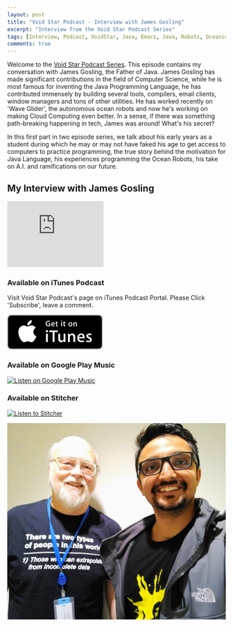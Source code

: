 ```yaml
---
layout: post
title: "Void Star Podcast - Interview with James Gosling"
excerpt: "Interview from the Void Star Podcast Series"
tags: [Interview, Podcast, VoidStar, Java, Emacs, Java, Robots, Oceanic Robots, Robotics, Software, Design Patterns, Plugins, Compass, IMU, Sensors, Magnetometer]
comments: true
---
```

Welcome to the [Void Star Podcast Series](http://www.mycpu.org/about-interviews). This episode contains my conversation with James Gosling, the Father of Java. James Gosling has made significant contributions in the field of Computer Science, while he is most famous for inventing the Java Programming Language, he has contributed immensely by building several tools, compilers, email clients, window managers and tons of other utilities. He has worked recently on 'Wave Glider', the autonomous ocean robots and now he's working on making Cloud Computing even better. In a sense, if there was something path-breaking happening in tech, James was around! What's his secret?

In this first part in two episode series, we talk about his early years as a student during which he may or may not have faked his age to get access to computers to practice programming, the true story behind the motivation for Java Language, his experiences programming the Ocean Robots, his take on A.I. and ramifications on our future.


## My Interview with James Gosling

<div>
<iframe style="border: solid 1px #dedede;"  src="https://app.stitcher.com/splayer/f/162759/54742524" width="220" height="150" frameborder="0" scrolling="no"></iframe>
</div>

### Available on iTunes Podcast
Visit Void Star Podcast's page on iTunes Podcast Portal. Please Click 'Subscribe', leave a comment.

[![Get it iTunes](/images/itunes.svg)](https://itunes.apple.com/us/podcast/voidstar-podcast/id1332549527)


### Available on Google Play Music
<div>
<a href='https://playmusic.app.goo.gl/?ibi=com.google.PlayMusic&amp;isi=691797987&amp;ius=googleplaymusic&amp;apn=com.google.android.music&amp;link=https://play.google.com/music/m/I46jz5f2f345iw4a5kw3umtbela?t%3DVoidStar_Podcast%26pcampaignid%3DMKT-na-all-co-pr-mu-pod-16' rel='nofollow'><img width='125px' alt='Listen on Google Play Music' src='https://play.google.com/intl/en_us/badges-music/images/badges/en_badge_web_music.png'/></a>
</div>

### Available on Stitcher
<div>
<a href="https://www.stitcher.com/s?fid=162759&refid=stpr"><img src="https://secureimg.stitcher.com/promo.assets/stitcher-banner-180x120.jpg" width="180" height="120" alt="Listen to Stitcher"></a>
</div>

![Nice_T-shirt](/images/James_Gosling-Manoj.jpg)
